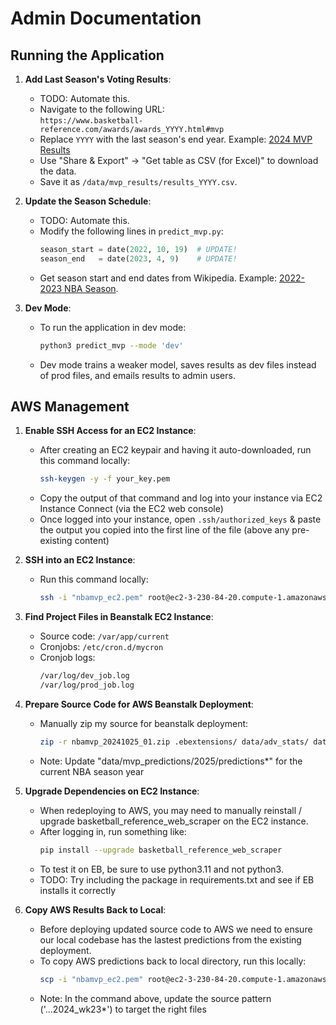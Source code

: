 # Admin Documentation

## Running the Application

1. **Add Last Season's Voting Results**:
   - TODO: Automate this.
   - Navigate to the following URL:  
     `https://www.basketball-reference.com/awards/awards_YYYY.html#mvp`  
   - Replace `YYYY` with the last season's end year. Example: [2024 MVP Results](https://www.basketball-reference.com/awards/awards_2024.html#mvp)
   - Use "Share & Export" → "Get table as CSV (for Excel)" to download the data.  
   - Save it as `/data/mvp_results/results_YYYY.csv`.  

2. **Update the Season Schedule**:
   - TODO: Automate this.
   - Modify the following lines in `predict_mvp.py`:  
     ```python  
     season_start = date(2022, 10, 19)  # UPDATE!  
     season_end   = date(2023, 4, 9)    # UPDATE!  
     ```  
   - Get season start and end dates from Wikipedia. Example: [2022-2023 NBA Season](https://en.wikipedia.org/wiki/2022-23_NBA_season).

3. **Dev Mode**:  
   - To run the application in dev mode:
     ```bash  
     python3 predict_mvp --mode 'dev'  
     ```
   - Dev mode trains a weaker model, saves results as dev files instead of prod files, and emails results to admin users.

## AWS Management

1. **Enable SSH Access for an EC2 Instance**:  
   - After creating an EC2 keypair and having it auto-downloaded, run this command locally:
     ```bash  
     ssh-keygen -y -f your_key.pem
     ```
   - Copy the output of that command and log into your instance via EC2 Instance Connect (via the EC2 web console)
   - Once logged into your instance, open `.ssh/authorized_keys` & paste the output you copied into the first line of the file (above any pre-existing content)

2. **SSH into an EC2 Instance**:  
   - Run this command locally:
     ```bash  
     ssh -i "nbamvp_ec2.pem" root@ec2-3-230-84-20.compute-1.amazonaws.com
     ```

3. **Find Project Files in Beanstalk EC2 Instance**:  
   - Source code: `/var/app/current`
   - Cronjobs: `/etc/cron.d/mycron`
   - Cronjob logs:
     ```bash  
     /var/log/dev_job.log
     /var/log/prod_job.log
     ```

4. **Prepare Source Code for AWS Beanstalk Deployment**:  
   - Manually zip my source for beanstalk deployment:
     ```bash  
     zip -r nbamvp_20241025_01.zip .ebextensions/ data/adv_stats/ data/email/ data/mvp_predictions/2025/predictions* data/mvp_results/ data/per_game_stats/ data standings/ data/stats/ src/ static/ crontab.txt Procfile readme.txt requirements.txt webapp.py
     ```
   - Note: Update "data/mvp_predictions/2025/predictions*" for the current NBA season year

5. **Upgrade Dependencies on EC2 Instance**:  
   - When redeploying to AWS, you may need to manually reinstall / upgrade basketball_reference_web_scraper on the EC2 instance.
   - After logging in, run something like:
     ```bash  
     pip install --upgrade basketball_reference_web_scraper
     ```
   - To test it on EB, be sure to use python3.11 and not python3.
   - TODO: Try including the package in requirements.txt and see if EB installs it correctly

6. **Copy AWS Results Back to Local**:  
   - Before deploying updated source code to AWS we need to ensure our local codebase has the lastest predictions from the existing deployment.
   - To copy AWS predictions back to local directory, run this locally:
     ```bash  
     scp -i "nbamvp_ec2.pem" root@ec2-3-230-84-20.compute-1.amazonaws.com:'/var/app/current/data/mvp_predictions/2025/predictions_2025_wk05*' data/mvp_predictions/2025/
     ```
   - Note: In the command above, update the source pattern ('...2024_wk23*') to target the right files